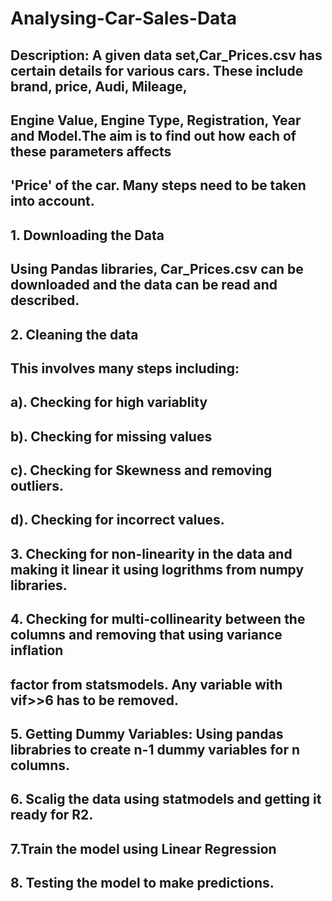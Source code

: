# Analysing-Car-Sales-Data
## Description: A given data set,Car_Prices.csv has certain details for various cars. These include brand, price, Audi, Mileage,
##             Engine Value, Engine Type, Registration, Year and Model.The aim is to find out how each of these parameters affects 
##             'Price' of the car. Many steps need to be taken into account. 
##                  1. Downloading the Data
##                     Using Pandas libraries, Car_Prices.csv can be downloaded and the data can be read and described.
##                  2. Cleaning the data
##                     This involves many steps including:
##                         a). Checking for high variablity
##                         b). Checking for missing values
##                         c). Checking for Skewness and removing outliers.
##                         d). Checking for incorrect values.
##                  3. Checking for non-linearity in the data and making it linear it using logrithms from numpy libraries.
##                  4. Checking for multi-collinearity between the columns and removing that using variance inflation
##                    factor from statsmodels. Any variable with vif>>6 has to be removed.
##                  5. Getting Dummy Variables: Using pandas librabries to create n-1 dummy variables for n columns.
##                  6. Scalig the data using statmodels and getting it ready for R2.
##                  7.Train the model using Linear Regression
##                  8. Testing the model to make predictions.
